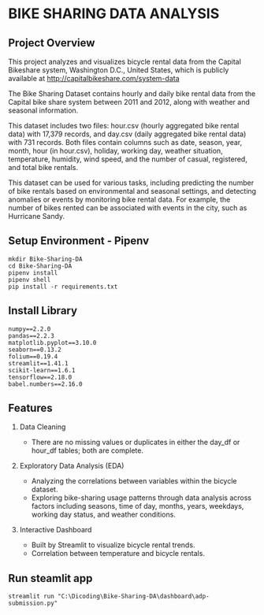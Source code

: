 # BIKE SHARING DATA ANALYSIS


## Project Overview
This project analyzes and visualizes bicycle rental data from the Capital Bikeshare system, Washington D.C., United States, which is publicly available at http://capitalbikeshare.com/system-data

The Bike Sharing Dataset contains hourly and daily bike rental data from the Capital bike share system between 2011 and 2012, along with weather and seasonal information.

This dataset includes two files: hour.csv (hourly aggregated bike rental data) with 17,379 records, and day.csv (daily aggregated bike rental data) with 731 records. Both files contain columns such as date, season, year, month, hour (in hour.csv), holiday, working day, weather situation, temperature, humidity, wind speed, and the number of casual, registered, and total bike rentals.

This dataset can be used for various tasks, including predicting the number of bike rentals based on environmental and seasonal settings, and detecting anomalies or events by monitoring bike rental data. For example, the number of bikes rented can be associated with events in the city, such as Hurricane Sandy.


## Setup Environment - Pipenv
```
mkdir Bike-Sharing-DA
cd Bike-Sharing-DA
pipenv install
pipenv shell
pip install -r requirements.txt
```
## Install Library
```
numpy==2.2.0
pandas==2.2.3
matplotlib.pyplot==3.10.0
seaborn==0.13.2
folium==0.19.4
streamlit==1.41.1
scikit-learn==1.6.1
tensorflow==2.18.0
babel.numbers==2.16.0
```

## Features
1.  Data Cleaning
    - There are no missing values or duplicates in either the day_df or hour_df tables; both are complete.

2.  Exploratory Data Analysis (EDA)
    - Analyzing the correlations between variables within the bicycle dataset.
    - Exploring bike-sharing usage patterns through data analysis across factors including seasons, time of day, months, years, weekdays, working day status, and weather conditions.

3. Interactive Dashboard
    - Built by Streamlit to visualize bicycle rental trends.
    - Correlation between temperature and bicycle rentals.


## Run steamlit app
```
streamlit run "C:\Dicoding\Bike-Sharing-DA\dashboard\adp-submission.py"
```

